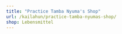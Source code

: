 ```yaml
---
title: "Practice Tamba Nyuma's Shop"
url: /kailahun/practice-tamba-nyumas-shop/
shop: Lebensmittel
---
```

